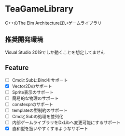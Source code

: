# TeaGameLibrary
C++のThe Elm Architectureぽいゲームライブラリ

## 推奨開発環境
Visual Studio 2019でしか動くことを想定してません

## Feature

- [ ] CmdとSubにBindをサポート
- [x] Vector2Dのサポート
- [ ] Sprite表示のサポート
- [ ] 簡易的な物理のサポート
- [ ] constexprのサポート
- [ ] templateの型制約のサポート
- [ ] CmdとSubの処理を並列化 
- [ ] 内部ゲームライブラリをDxLibへ変更可能にするサポート
- [x] 直和型を扱いやすくするようなサポート
